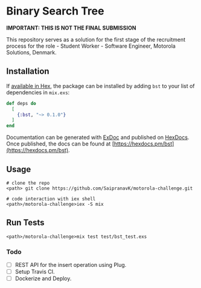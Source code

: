 # Binary Search Tree
<b>IMPORTANT: THIS IS NOT THE FINAL SUBMISSION</b>

This repository serves as a solution for the first stage of the recruitment process for the role - Student Worker - Software Engineer, Motorola Solutions, Denmark.

## Installation

If [available in Hex](https://hex.pm/docs/publish), the package can be installed
by adding `bst` to your list of dependencies in `mix.exs`:

```elixir
def deps do
  [
    {:bst, "~> 0.1.0"}
  ]
end
```

Documentation can be generated with [ExDoc](https://github.com/elixir-lang/ex_doc)
and published on [HexDocs](https://hexdocs.pm). Once published, the docs can
be found at [https://hexdocs.pm/bst](https://hexdocs.pm/bst).


## Usage

```
# clone the repo
<path> git clone https://github.com/SaipranavK/motorola-challenge.git

# code interaction with iex shell
<path>/motorola-challenge>iex -S mix 
```

## Run Tests

```
<path>/motorola-challenge>mix test test/bst_test.exs
```

### Todo
- [ ] REST API for the insert operation using Plug.
- [ ] Setup Travis CI.
- [ ] Dockerize and Deploy.
